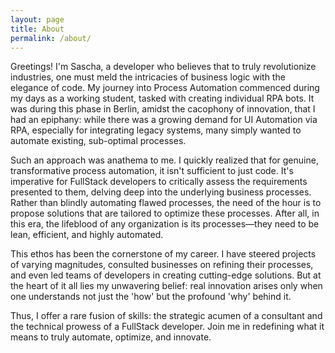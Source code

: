 ```yaml
---
layout: page
title: About
permalink: /about/
---
```


Greetings! I'm Sascha, a developer who believes that to truly revolutionize industries, one must meld the intricacies of business logic with the elegance of code. My journey into Process Automation commenced during my days as a working student, tasked with creating individual RPA bots. It was during this phase in Berlin, amidst the cacophony of innovation, that I had an epiphany: while there was a growing demand for UI Automation via RPA, especially for integrating legacy systems, many simply wanted to automate existing, sub-optimal processes.

Such an approach was anathema to me. I quickly realized that for genuine, transformative process automation, it isn't sufficient to just code. It's imperative for FullStack developers to critically assess the requirements presented to them, delving deep into the underlying business processes. Rather than blindly automating flawed processes, the need of the hour is to propose solutions that are tailored to optimize these processes. After all, in this era, the lifeblood of any organization is its processes—they need to be lean, efficient, and highly automated.

This ethos has been the cornerstone of my career. I have steered projects of varying magnitudes, consulted businesses on refining their processes, and even led teams of developers in creating cutting-edge solutions. But at the heart of it all lies my unwavering belief: real innovation arises only when one understands not just the 'how' but the profound 'why' behind it.

Thus, I offer a rare fusion of skills: the strategic acumen of a consultant and the technical prowess of a FullStack developer. Join me in redefining what it means to truly automate, optimize, and innovate.